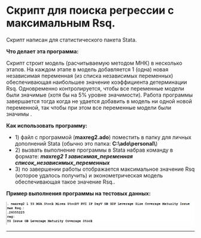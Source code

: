 <h1>Скрипт для поиска регрессии с максимальным Rsq.</h1>
<p>Скрипт написан для статистического пакета Stata.</p>
<p><b>Что делает эта программа:</b></p>
<p>Скрипт строит модель (расчитываемую методом МНК) в несколько этапов. На каждом этапе в модель добавляется 1 (одна) новая независимая переменная (из списка независимых переменных) обеспечивающая наибольшее значение коэффициента детерминации Rsq. Одновременно контролируется, чтобы все переменные модели были значимые (хотя бы на 5% уровне значимости). Работа программы завершается тогда когда не удается добавить в модель ни одной новой переменной, так чтобы при этом все переменные модели были значимы . </p>
<p><b>Как использовать программу:</b></p>
<ul>
<li>1) файл с программой (<b>maxreg2.ado</b>) поместить в папку для личных дополнений Stata (обычно это папка: <b>C:\ado\personal\</b>)</li>
<li>2) вызвать выполнение программы в Stata набрав команду в формате: <b><i>maxreg2 1 зависимая_переменная список_независимых_переменных</i></b></li>
<li>3) по завершении работы отображается максимальное значение Rsq (которое удалось получить) и эконометрическая модель обеспечивающая такое значение Rsq..</li>
</ul>
<p><b>Пример выполнения программы на тестовых данных:</b></p>
<p><img src="example2.PNG"></p>
<hr>


